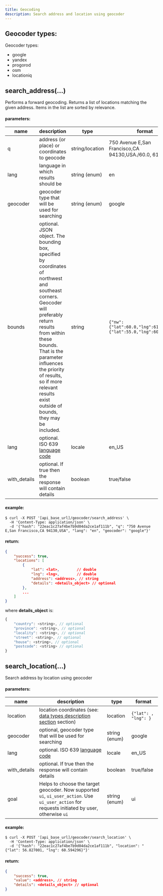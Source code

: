 ```yaml
---
title: Geocoding
description: Search address and location using geocoder
---
```


## Geocoder types:

Geocoder types:

*   google
*   yandex
*   progorod
*   osm
*   locationiq

## search_address(...)

Performs a forward geocoding. Returns a list of locations matching the given address. Items in the list are sorted by relevance.

#### parameters:

|name|description|type|format|
|--- |--- |--- |--- |
| q | address (or place) or coordinates to geocode | string/location | 750 Avenue E,San Francisco,CA 94130,USA./60.0, 61.0 |
| lang | language in which results should be | string (enum) | en |
| geocoder | geocoder type that will be used for searching | string (enum) | google |
| bounds | optional. JSON object. The bounding box, specified by coordinates of northwest and southeast corners. Geocoder will preferably return results from within these bounds. That is the parameter influences the priority of results, so if more relevant results exist outside of bounds, they may be included.| string | `{"nw":{"lat":60.0,"lng":61.0},"se":{"lat":55.0,"lng":60.0}}` |
| lang | optional. ISO 639 [language code](../../getting-started.md#data-types) | locale | en_US |
| with_details | optional. If true then the response will contain details | boolean | true/false |

#### example:

```abap
$ curl -X POST '[api_base_url]/geocoder/search_address' \
  -H 'Content-Type: application/json' \ 
  -d '{"hash": "22eac1c27af4be7b9d04da2ce1af111b", "q": "750 Avenue E,San Francisco,CA 94130,USA", "lang": "en", "geocoder": "google"}' 
```

#### return:

```json
{
    "success": true,
    "locations": [
        {
            "lat": <lat>,        // double
            "lng": <lng>,        // double
            "address": <address>, // string
            "details": <details_object> // optional
        },
        ...
    ]
}
```

where **details_object** is:

```js
{
    "country": <string>, // optional
    "province": <string>, // optional
    "locality": <string>, // optional
    "street": <string>, // optional
    "house": <string>, // optional
    "postcode": <string> // optional
}
```

## search_location(…)

Search address by location using geocoder

#### parameters:

|name|description|type|format|
|--- |--- |--- |--- |
| location | location coordinates (see: [data types description section](../../getting-started.md#data-types) section) | location | `{"lat": , "lng": }` |
| geocoder | optional, geocoder type that will be used for searching | string (enum) | google |
| lang | optional. ISO 639 [language code](../../getting-started.md#data-types) | locale | en_US |
| with_details | optional. If true then the response will contain details | boolean | true/false |
| goal | Helps to choose the target geocoder. Now supported `ui`, `ui_user_action`. Use `ui_user_action` for requests initiated by user, otherwise `ui` | string (enum) | ui | 

#### example:

```abap
$ curl -X POST '[api_base_url]/geocoder/search_location' \
  -H 'Content-Type: application/json' \ 
  -d '{"hash": "22eac1c27af4be7b9d04da2ce1af111b", "location": "{"lat": 56.827001, "lng": 60.594296}"}' 
```
#### return:

```json
{
    "success": true,
    "value": <address>, // string
    "details": <details_object> // optional
}
```
 
